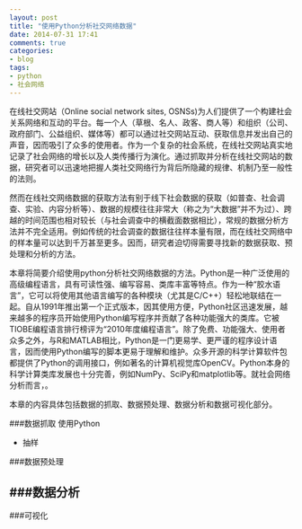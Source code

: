 ```yaml
---
layout: post
title: "使用Python分析社交网络数据"
date: 2014-07-31 17:41
comments: true
categories: 
- blog
tags:
- python
- 社会网络
---
```



在线社交网站（Online social network sites, OSNSs)为人们提供了一个构建社会关系网络和互动的平台。每一个人（草根、名人、政客、商人等）和组织（公司、政府部门、公益组织、媒体等）都可以通过社交网站互动、获取信息并发出自己的声音，因而吸引了众多的使用者。作为一个复杂的社会系统，在线社交网站真实地记录了社会网络的增长以及人类传播行为演化。通过抓取并分析在线社交网站的数据，研究者可以迅速地把握人类社交网络行为背后所隐藏的规律、机制乃至一般性的法则。

然而在线社交网络数据的获取方法有别于线下社会数据的获取（如普查、社会调查、实验、内容分析等）、数据的规模往往非常大（称之为“大数据”并不为过）、跨越的时间范围也相对较长（与社会调查中的横截面数据相比），常规的数据分析方法并不完全适用。例如传统的社会调查的数据往往样本量有限，而在线社交网络中的样本量可以达到千万甚至更多。因而，研究者迫切得需要寻找新的数据获取、预处理和分析的方法。

本章将简要介绍使用python分析社交网络数据的方法。Python是一种广泛使用的高级编程语言，具有可读性强、编写容易、类库丰富等特点。作为一种“胶水语言”，它可以将使用其他语言编写的各种模块（尤其是C/C++）轻松地联结在一起。自从1991年推出第一个正式版本，因其使用方便，Python社区迅速发展，越来越多的程序员开始使用Python编写程序并贡献了各种功能强大的类库。它被TIOBE编程语言排行榜评为“2010年度编程语言”。除了免费、功能强大、使用者众多之外，与R和MATLAB相比，Python是一门更易学、更严谨的程序设计语言，因而使用Python编写的脚本更易于理解和维护。众多开源的科学计算软件包都提供了Python的调用接口，例如著名的计算机视觉库OpenCV。Python本身的科学计算类库发展也十分完善，例如NumPy、SciPy和matplotlib等。就社会网络分析而言，。

本章的内容具体包括数据的抓取、数据预处理、数据分析和数据可视化部分。

###数据抓取
使用Python

- 抽样

###数据预处理

###数据分析
- 

###可视化

